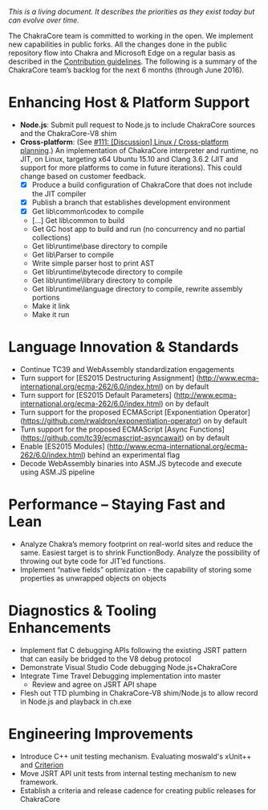_This is a living document. It describes the priorities as they exist today but can evolve over time._

The ChakraCore team is committed to working in the open. We implement new capabilities in public forks. All the changes done in the public repository flow into Chakra and Microsoft Edge on a regular basis as described in the [Contribution guidelines](https://github.com/Microsoft/ChakraCore/blob/master/CONTRIBUTING.md). The following is a summary of the ChakraCore team’s backlog for the next 6 months (through June 2016). 

# Enhancing Host & Platform Support 
* **Node.js**: Submit pull request to Node.js to include ChakraCore sources and the ChakraCore-V8 shim
* **Cross-platform**: (See [#111: \[Discussion\] Linux / Cross-platform planning](https://github.com/Microsoft/ChakraCore/issues/111).) An implementation of ChakraCore interpreter and runtime, no JIT, on Linux, targeting x64 Ubuntu 15.10 and Clang 3.6.2 (JIT and support for more platforms to come in future iterations). This could change based on customer feedback. 
  * [x] Produce a build configuration of ChakraCore that does not include the JIT compiler
  * [x] Publish a branch that establishes development environment 
  * [x] Get lib\common\codex to compile
  * [...] Get lib\common to build
  * Get GC host app to build and run (no concurrency and no partial collections)
  * Get lib\runtime\base directory to compile
  * Get lib\Parser to compile
  * Write simple parser host to print AST
  * Get lib\runtime\bytecode directory to compile
  * Get lib\runtime\library directory to compile
  * Get lib\runtime\language directory to compile, rewrite assembly portions
  * Make it link
  * Make it run

# Language Innovation & Standards
* Continue TC39 and WebAssembly standardization engagements
* Turn support for [ES2015 Destructuring Assignment] (http://www.ecma-international.org/ecma-262/6.0/index.html) on by default
* Turn support for [ES2015 Default Parameters] (http://www.ecma-international.org/ecma-262/6.0/index.html) on by default
* Turn support for the proposed ECMAScript [Exponentiation Operator] (https://github.com/rwaldron/exponentiation-operator) on by default
* Turn support for the proposed ECMAScript [Async Functions] (https://github.com/tc39/ecmascript-asyncawait) on by default
* Enable [ES2015 Modules] (http://www.ecma-international.org/ecma-262/6.0/index.html) behind an experimental flag
* Decode WebAssembly binaries into ASM.JS bytecode and execute using ASM.JS pipeline

# Performance – Staying Fast and Lean
* Analyze Chakra’s memory footprint on real-world sites and reduce the same. Easiest target is to shrink FunctionBody. Analyze the possibility of throwing out byte code for JIT’ed functions.
* Implement “native fields” optimization - the capability of storing some properties as unwrapped objects on objects

# Diagnostics & Tooling Enhancements
* Implement flat C debugging APIs following the existing JSRT pattern that can easily be bridged to the V8 debug protocol
* Demonstrate Visual Studio Code debugging Node.js+ChakraCore
* Integrate Time Travel Debugging implementation into master
  * Review and agree on JSRT API shape
* Flesh out TTD plumbing in ChakraCore-V8 shim/Node.js to allow record in Node.js and playback in ch.exe

# Engineering Improvements
* Introduce C++ unit testing mechanism. Evaluating moswald's xUnit++ and [Criterion](https://github.com/Snaipe/Criterion)
* Move JSRT API unit tests from internal testing mechanism to new framework.
* Establish a criteria and release cadence for creating public releases for ChakraCore